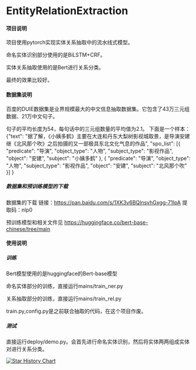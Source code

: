 # EntityRelationExtraction

#### 项目说明

项目使用pytorch实现实体关系抽取中的流水线式模型。

命名实体识别部分使用的是BiLSTM+CRF。

实体关系抽取使用的是Bert进行关系分类。

最终的效果比较好。

#### 数据集说明

百度的DUIE数据集是业界规模最大的中文信息抽取数据集。它包含了43万三元组数据、21万中文句子。

句子的平均长度为54，每句话中的三元组数量的平均值为2.1。
下面是一个样本：
{"text": "据了解，《小姨多鹤》主要在大连和丹东大梨树影视城取景，是导演安建继《北风那个吹》之后拍摄的又一部极具东北文化气息的作品", 
  "spo_list": [{
  "predicate": "导演",
  "object_type": "人物",
  "subject_type": "影视作品",
  "object": "安建",
  "subject": "小姨多鹤"
  }, {
  "predicate": "导演",
  "object_type": "人物",
  "subject_type": "影视作品",
  "object": "安建",
  "subject": "北风那个吹"
  }]
}

##### 数据集和预训练模型的下载
数据集的下载
链接：https://pan.baidu.com/s/1XK3v6BQlnsvhGxgg-71IpA 
提取码：nlp0 

预训练模型和相关文件见
https://huggingface.co/bert-base-chinese/tree/main
#### 使用说明

##### 训练
Bert模型使用的是huggingface的Bert-base模型

命名实体部分的训练，直接运行mains/train_ner.py

关系抽取部分的训练，直接运行mains/train_rel.py

train.py,config.py是之前联合抽取的代码，在这个项目作废。

##### 测试

直接运行deploy/demo.py。会首先进行命名实体识别，然后将实体两两组成实体对进行关系分类。

[![Star History Chart](https://api.star-history.com/svg?repos=Xie-Minghui/EntityRelationExtraction&type=Timeline)](https://star-history.com/#Xie-Minghui/EntityRelationExtraction&Date)
